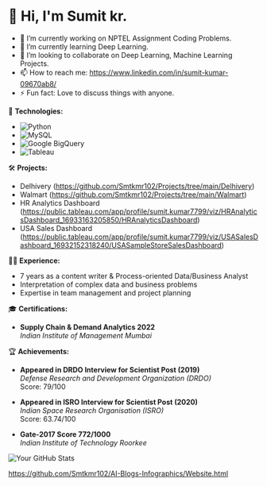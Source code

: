
# 👋 Hi, I'm Sumit kr.
- 🔭 I’m currently working on NPTEL Assignment Coding Problems.
- 🌱 I’m currently learning Deep Learning.
- 👯 I’m looking to collaborate on Deep Learning, Machine Learning Projects.
- 📫 How to reach me: https://www.linkedin.com/in/sumit-kumar-09670ab8/
- ⚡ Fun fact: Love to discuss things with anyone.

🚀 **Technologies:**
   - ![Python](https://img.shields.io/badge/-Python-3776AB?style=flat&logo=python&logoColor=white)
   - ![MySQL](https://img.shields.io/badge/-MySQL-4479A1?style=flat&logo=mysql&logoColor=white)
   - ![Google BigQuery](https://img.shields.io/badge/-Google%20BigQuery-4285F4?style=flat&logo=google-cloud&logoColor=white)
   - ![Tableau](https://img.shields.io/badge/-Tableau-E97627?style=flat&logo=tableau&logoColor=white)

🛠️ **Projects:**

   - Delhivery (https://github.com/Smtkmr102/Projects/tree/main/Delhivery)
   - Walmart (https://github.com/Smtkmr102/Projects/tree/main/Walmart)
   - HR Analytics Dashboard (https://public.tableau.com/app/profile/sumit.kumar7799/viz/HRAnalyticsDashboard_16933163205850/HRAnalyticsDashboard)
   - USA Sales Dashboard (https://public.tableau.com/app/profile/sumit.kumar7799/viz/USASalesDashboard_16932152318240/USASampleStoreSalesDashboard)

👨‍💼 **Experience:**
   - 7 years as a content writer & Process-oriented Data/Business Analyst
   - Interpretation of complex data and business problems
   - Expertise in team management and project planning

🎓 **Certifications:**
   - **Supply Chain & Demand Analytics 2022**  
     *Indian Institute of Management Mumbai*
  

🏆 **Achievements:**
   - **Appeared in DRDO Interview for Scientist Post (2019)**  
     *Defense Research and Development Organization (DRDO)*  
     Score: 79/100  
    
   - **Appeared in ISRO Interview for Scientist Post (2020)**  
     *Indian Space Research Organisation (ISRO)*  
     Score: 63.74/100  

   - **Gate-2017 Score 772/1000**  
     *Indian Institute of Technology Roorkee*

![Your GitHub Stats](https://github-readme-stats.vercel.app/api?username=Smtkmr102&show_icons=true&hide_title=true)

https://github.com/Smtkmr102/AI-Blogs-Infographics/Website.html
